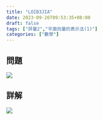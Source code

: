 ```yaml
---
title: "LOIB3JIA"
date: 2023-09-26T09:53:35+08:00
draft: false
tags: ["評量2","平面向量的表示法(1)"]
categories: ["數學"]
---
```

<!--more-->

## 問題
<img src="/posts/solution/LOIB3JIA-q.png">

## 詳解
<img src="/posts/solution/LOIB3JIA-sol.png">
